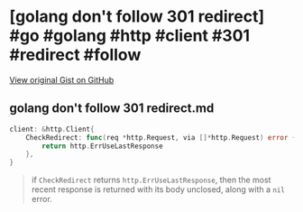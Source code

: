 # [golang don't follow 301 redirect] #go #golang #http #client #301 #redirect #follow

[View original Gist on GitHub](https://gist.github.com/Integralist/124d0de60213742030999e98527ae47c)

## golang don't follow 301 redirect.md

```go
client: &http.Client{
    CheckRedirect: func(req *http.Request, via []*http.Request) error {
        return http.ErrUseLastResponse
    },
}
```

> if `CheckRedirect` returns `http.ErrUseLastResponse`, then the most recent response is returned with its body unclosed, along with a `nil` error.

